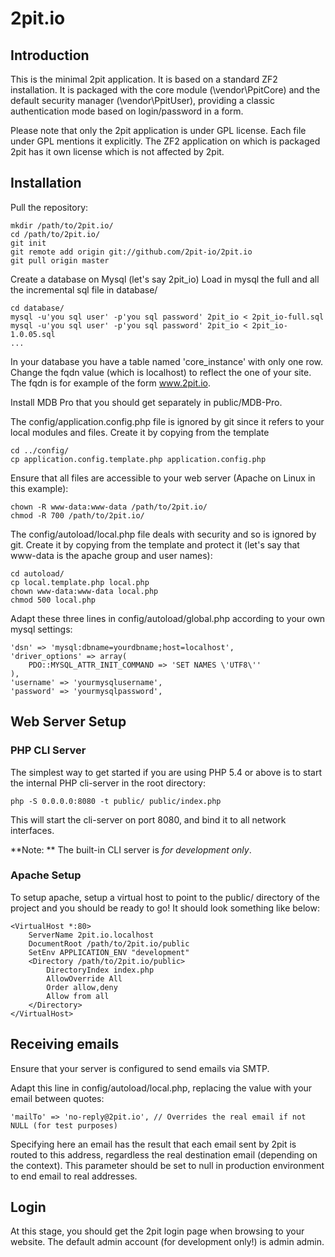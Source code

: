 2pit.io
=======

Introduction
------------
This is the minimal 2pit application. It is based on a standard ZF2 installation. It is packaged with the core module (\vendor\PpitCore) and the default security manager (\vendor\PpitUser), providing a classic authentication mode based on login/password in a form.

Please note that only the 2pit application is under GPL license. Each file under GPL mentions it explicitly. The ZF2 application on which is packaged 2pit has it own license which is not affected by 2pit.

Installation
------------

Pull the repository:

	mkdir /path/to/2pit.io/
    cd /path/to/2pit.io/
	git init    
    git remote add origin git://github.com/2pit-io/2pit.io
    git pull origin master
    
Create a database on Mysql (let's say 2pit_io)
Load in mysql the full and all the incremental sql file in database/

	cd database/
	mysql -u'you sql user' -p'you sql password' 2pit_io < 2pit_io-full.sql
	mysql -u'you sql user' -p'you sql password' 2pit_io < 2pit_io-1.0.05.sql
	...
	
In your database you have a table named 'core_instance' with only one row. Change the fqdn value (which is localhost) to reflect the one of your site. The fqdn is for example of the form www.2pit.io.

Install MDB Pro that you should get separately in public/MDB-Pro.

The config/application.config.php file is ignored by git since it refers to your local modules and files. Create it by copying from the template

	cd ../config/
	cp application.config.template.php application.config.php

Ensure that all files are accessible to your web server (Apache on Linux in this example):
    
    chown -R www-data:www-data /path/to/2pit.io/
    chmod -R 700 /path/to/2pit.io/

The config/autoload/local.php file deals with security and so is ignored by git. Create it by copying from the template and protect it (let's say that www-data is the apache group and user names):

	cd autoload/
	cp local.template.php local.php
	chown www-data:www-data local.php
	chmod 500 local.php

Adapt these three lines in config/autoload/global.php according to your own mysql settings:

    'dsn' => 'mysql:dbname=yourdbname;host=localhost',
    'driver_options' => array(
        PDO::MYSQL_ATTR_INIT_COMMAND => 'SET NAMES \'UTF8\''
    ),
    'username' => 'yourmysqlusername',
    'password' => 'yourmysqlpassword',

Web Server Setup
----------------

### PHP CLI Server

The simplest way to get started if you are using PHP 5.4 or above is to start the internal PHP cli-server in the root directory:

    php -S 0.0.0.0:8080 -t public/ public/index.php

This will start the cli-server on port 8080, and bind it to all network
interfaces.

**Note: ** The built-in CLI server is *for development only*.

### Apache Setup

To setup apache, setup a virtual host to point to the public/ directory of the
project and you should be ready to go! It should look something like below:

    <VirtualHost *:80>
        ServerName 2pit.io.localhost
        DocumentRoot /path/to/2pit.io/public
        SetEnv APPLICATION_ENV "development"
        <Directory /path/to/2pit.io/public>
            DirectoryIndex index.php
            AllowOverride All
            Order allow,deny
            Allow from all
        </Directory>
    </VirtualHost>

Receiving emails
----------------

Ensure that your server is configured to send emails via SMTP.

Adapt this line in config/autoload/local.php, replacing the value with your email between quotes:

    'mailTo' => 'no-reply@2pit.io', // Overrides the real email if not NULL (for test purposes)
    
Specifying here an email has the result that each email sent by 2pit is routed to this address, regardless the real destination email (depending on the context). This parameter should be set to null in production environment to end email to real addresses.

Login
-----

At this stage, you should get the 2pit login page when browsing to your website. The default admin account (for development only!) is admin admin.
